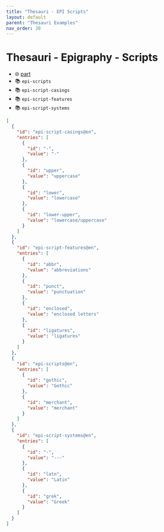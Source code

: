 ```yaml
---
title: "Thesauri - EPI Scripts"
layout: default
parent: "Thesauri Examples"
nav_order: 30
---
```


# Thesauri - Epigraphy - Scripts

- 🌐 [part](https://github.com/vedph/cadmus-epigraphy/blob/master/docs/epi-scripts.md)
- 📚 `epi-scripts`
- 📚 `epi-script-casings`
- 📚 `epi-script-features`
- 📚 `epi-script-systems`

```json
[
  {
    "id": "epi-script-casings@en",
    "entries": [
      {
        "id": "-",
        "value": "-"
      },
      {
        "id": "upper",
        "value": "uppercase"
      },
      {
        "id": "lower",
        "value": "lowercase"
      },
      {
        "id": "lower-upper",
        "value": "lowercase/uppercase"
      }
    ]
  },
  {
    "id": "epi-script-features@en",
    "entries": [
      {
        "id": "abbr",
        "value": "abbreviations"
      },
      {
        "id": "punct",
        "value": "punctuation"
      },
      {
        "id": "enclosed",
        "value": "enclosed letters"
      },
      {
        "id": "ligatures",
        "value": "ligatures"
      }
    ]
  },
  {
    "id": "epi-scripts@en",
    "entries": [
      {
        "id": "gothic",
        "value": "Gothic"
      },
      {
        "id": "merchant",
        "value": "merchant"
      }
    ]
  },
  {
    "id": "epi-script-systems@en",
    "entries": [
      {
        "id": "-",
        "value": "---"
      },
      {
        "id": "latn",
        "value": "Latin"
      },
      {
        "id": "grek",
        "value": "Greek"
      }
    ]
  }
]
```
